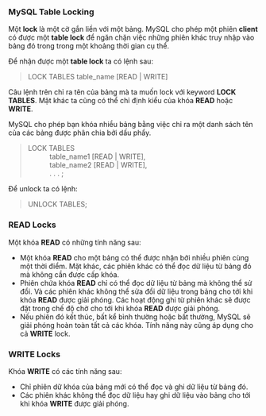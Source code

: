 ### MySQL Table Locking

Một **lock** là một cờ gắn liền với một bảng. MySQL cho phép một phiên **client** có được một **table lock** để ngăn chặn việc những phiên khác truy nhập vào bảng đó trong trong một khoảng thời gian cụ thể.

Để nhận được một **table lock** ta có lệnh sau:

>LOCK TABLES table_name [READ | WRITE]

Câu lệnh trên chỉ ra tên của bảng mà ta muốn lock với keyword **LOCK TABLES**. Mặt khác ta cũng có thể chỉ định kiểu của khóa **READ** hoặc **WRITE**.

MySQL cho phép bạn khóa nhiều bảng bằng việc chỉ ra một danh sách tên của các bảng được phân chia bởi dấu phẩy.

>LOCK TABLES
<br> &nbsp;&nbsp;&nbsp;&nbsp;&nbsp;&nbsp;&nbsp;&nbsp;&nbsp;&nbsp; table_name1 [READ | WRITE],
<br> &nbsp;&nbsp;&nbsp;&nbsp;&nbsp;&nbsp;&nbsp;&nbsp;&nbsp;&nbsp; table_name2 [READ | WRITE],
<br> &nbsp;&nbsp;&nbsp;&nbsp;&nbsp;&nbsp;&nbsp;&nbsp;&nbsp;&nbsp; . . . ;

Để unlock ta có lệnh:

>UNLOCK TABLES;

### READ Locks

Một khóa **READ** có những tính năng sau:

  - Một khóa **READ** cho một bảng có thể được nhận bởi nhiều phiên cùng một thời điểm. Mặt khác, các phiên khác có thể đọc dữ liệu từ bảng đó mà không cần được cấp khóa.
  - Phiên chứa khóa **READ** chỉ có thể đọc dữ liệu từ bảng mà không thể sử đổi. Và các phiên khác không thể sửa đổi dữ liệu trong bảng cho tới khi khóa **READ** được giải phóng.
  Các hoạt động ghi từ phiên khác sẽ được đặt trong chế độ chờ cho tới khi khóa **READ** được giải phóng.
  - Nếu phiên đó kết thúc, bất kể bình thường hoặc bất thường, MySQL sẽ giải phóng hoàn toàn tất cả các khóa. Tính năng này cũng áp dụng cho cả **WRITE** lock.

### WRITE Locks

Khóa **WRITE** có các tính năng sau:

  - Chỉ phiên dữ khóa của bảng mới có thể đọc và ghi dữ liệu từ bảng đó.
  - Các phiên khác không thể đọc dữ liệu hay ghi dữ liệu vào bảng cho tới khi khóa **WRITE** được giải phóng.

  
